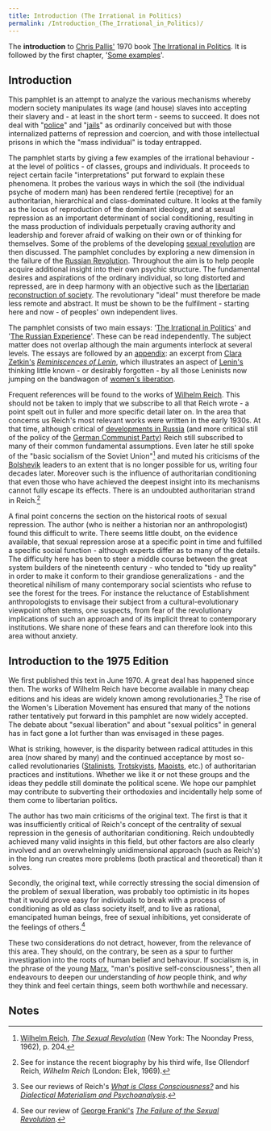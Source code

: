 ```yaml
---
title: Introduction (The Irrational in Politics)
permalink: /Introduction_(The_Irrational_in_Politics)/
---
```


The **introduction** to [Chris Pallis'](Chris_Pallis.md "wikilink") 1970
book [The Irrational in
Politics](The_Irrational_in_Politics_(Book).md "wikilink"). It is followed
by the first chapter, '[Some
examples](Some_examples_(The_Irrational_in_Politics).md "wikilink")'.

## Introduction

This pamphlet is an attempt to analyze the various mechanisms whereby
modern society manipulates its wage (and house) slaves into accepting
their slavery and - at least in the short term - seems to succeed. It
does not deal with "[police](police.md "wikilink")" and
"[jails](Prison.md "wikilink")" as ordinarily conceived but with those
internalized patterns of repression and coercion, and with those
intellectual prisons in which the "mass individual" is today entrapped.

The pamphlet starts by giving a few examples of the irrational
behaviour - at the level of politics - of classes, groups and
individuals. It proceeds to reject certain facile "interpretations" put
forward to explain these phenomena. It probes the various ways in which
the soil (the individual psyche of modern man) has been rendered fertile
(receptive) for an authoritarian, hierarchical and class-dominated
culture. It looks at the family as the locus of reproduction of the
dominant ideology, and at sexual repression as an important determinant
of social conditioning, resulting in the mass production of individuals
perpetually craving authority and leadership and forever afraid of
walking on their own or of thinking for themselves. Some of the problems
of the developing [sexual revolution](Sexual_Revolution.md "wikilink") are
then discussed. The pamphlet concludes by exploring a new dimension in
the failure of the [Russian
Revolution](October_Revolution_(Russia).md "wikilink"). Throughout the aim
is to help people acquire additional insight into their own psychic
structure. The fundamental desires and aspirations of the ordinary
individual, so long distorted and repressed, are in deep harmony with an
objective such as the [libertarian reconstruction of
society](Libertarian_Socialism.md "wikilink"). The revolutionary "ideal"
must therefore be made less remote and abstract. It must be shown to be
the fulfilment - starting here and now - of peoples' own independent
lives.

The pamphlet consists of two main essays: '[The Irrational in
Politics](The_Irrational_in_Politics_(Book).md "wikilink")' and '[The
Russian
Experience](The_Russian_Experience_(The_Irrational_in_Politics).md "wikilink")'.
These can be read independently. The subject matter does not overlap
although the main arguments interlock at several levels. The essays are
followed by an
[appendix](Appendix:_Clara_Zetkin,_Reminiscences_of_Lenin_(The_Irrational_in_Politics).md "wikilink"):
an excerpt from [Clara Zetkin's](Clara_Zetkin.md "wikilink")
*[Reminiscences of Lenin](Reminiscences_of_Lenin_(Book).md "wikilink")*,
which illustrates an aspect of [Lenin's](Vladimir_Lenin.md "wikilink")
thinking little known - or desirably forgotten - by all those Leninists
now jumping on the bandwagon of [women's
liberation](Feminism.md "wikilink").

Frequent references will be found to the works of [Wilhelm
Reich](Wilhelm_Reich.md "wikilink"). This should not be taken to imply that
we subscribe to all that Reich wrote - a point spelt out in fuller and
more specific detail later on. In the area that concerns us Reich's most
relevant works were written in the early 1930s. At that time, although
critical of [developments in Russia](USSR.md "wikilink") (and more critical
still of the policy of the [German Communist
Party](Communist_Party_of_Germany.md "wikilink")) Reich still subscribed to
many of their common fundamental assumptions. Even later he still spoke
of the "basic socialism of the Soviet Union"[^1] and muted his
criticisms of the [Bolshevik](Bolsheviks.md "wikilink") leaders to an
extent that is no longer possible for us, writing four decades later.
Moreover such is the influence of authoritarian conditioning that even
those who have achieved the deepest insight into its mechanisms cannot
fully escape its effects. There is an undoubted authoritarian strand in
Reich.[^2]

A final point concerns the section on the historical roots of sexual
repression. The author (who is neither a historian nor an
anthropologist) found this difficult to write. There seems little doubt,
on the evidence available, that sexual repression arose at a specific
point in time and fulfilled a specific social function - although
experts differ as to many of the details. The difficulty here has been
to steer a middle course between the great system builders of the
nineteenth century - who tended to "tidy up reality" in order to make it
conform to their grandiose generalizations - and the theoretical
nihilism of many contemporary social scientists who refuse to see the
forest for the trees. For instance the reluctance of Establishment
anthropologists to envisage their subject from a cultural-evolutionary
viewpoint often stems, one suspects, from fear of the revolutionary
implications of such an approach and of its implicit threat to
contemporary institutions. We share none of these fears and can
therefore look into this area without anxiety.

## Introduction to the 1975 Edition

We first published this text in June 1970. A great deal has happened
since then. The works of Wilhelm Reich have become available in many
cheap editions and his ideas are widely known among revolutionaries.[^3]
The rise of the Women's Liberation Movement has ensured that many of the
notions rather tentatively put forward in this pamphlet are now widely
accepted. The debate about "sexual liberation" and about "sexual
politics" in general has in fact gone a lot further than was envisaged
in these pages.

What is striking, however, is the disparity between radical attitudes in
this area (now shared by many) and the continued acceptance by most
so-called revolutionaries ([Stalinists](Marxist-Leninism.md "wikilink"),
[Trotskyists](Trotskyism.md "wikilink"), [Maoists](Maoism.md "wikilink"),
etc.) of authoritarian practices and institutions. Whether we like it or
not these groups and the ideas they peddle still dominate the political
scene. We hope our pamphlet may contribute to subverting their
orthodoxies and incidentally help some of them come to libertarian
politics.

The author has two main criticisms of the original text. The first is
that it was insufficiently critical of Reich's concept of the centrality
of sexual repression in the genesis of authoritarian conditioning. Reich
undoubtedly achieved many valid insights in this field, but other
factors are also clearly involved and an overwhelmingly unidimensional
approach (such as Reich's) in the long run creates more problems (both
practical and theoretical) than it solves.

Secondly, the original text, while correctly stressing the social
dimension of the problem of sexual liberation, was probably too
optimistic in its hopes that it would prove easy for individuals to
break with a process of conditioning as old as class society itself, and
to live as rational, emancipated human beings, free of sexual
inhibitions, yet considerate of the feelings of others.[^4]

These two considerations do not detract, however, from the relevance of
this area. They should, on the contrary, be seen as a spur to further
investigation into the roots of human belief and behaviour. If socialism
is, in the phrase of the young [Marx](Karl_Marx.md "wikilink"), "man's
positive self-consciousness", then all endeavours to deepen our
understanding of *how* people think, and *why* they think and feel
certain things, seem both worthwhile and necessary.

## Notes

<references />

[^1]: [Wilhelm Reich](Wilhelm_Reich.md "wikilink"), *[The Sexual
    Revolution](The_Sexual_Revolution_(Wilhelm_Reich_Book).md "wikilink")*
    (New York: The Noonday Press, 1962), p. 204.

[^2]: See for instance the recent biography by his third wife, Ilse
    Ollendorf Reich, *Wilhelm Reich* (London: Elek, 1969).

[^3]: See our reviews of Reich's *[What is Class
    Consciousness?](What_is_Class_Consciousness?_(Book).md "wikilink")* and
    his *[Dialectical Materialism and
    Psychoanalysis](Dialectical_Materialism_and_Psychoanalysis_(Book).md "wikilink")*.

[^4]: See our review of [George Frankl's](George_Frankl.md "wikilink")
    *[The Failure of the Sexual
    Revolution](The_Failure_of_the_Sexual_Revolution_(Book).md "wikilink").*